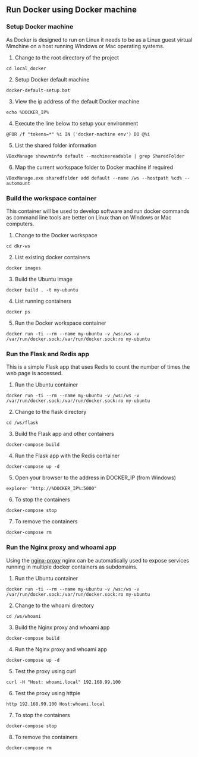 ## Run Docker using Docker machine

### Setup Docker machine

As Docker is designed to run on Linux it needs to be as a Linux guest virtual
Mmchine on a host running Windows or Mac operating systems.

1. Change to the root directory of the project

  ```
  cd local_docker
  ```

2. Setup Docker default machine

  ```
  docker-default-setup.bat
  ```

3. View the ip address of the default Docker machine

  ```
  echo %DOCKER_IP%
  ```

4. Execute the line below tto setup your environment

  ```
  @FOR /f "tokens=*" %i IN ('docker-machine env') DO @%i
  ```

5. List the shared folder information

  ```
  VBoxManage showvminfo default --machinereadable | grep SharedFolder
  ```

6. Map the current workspace folder to Docker machine if required

  ```
  VBoxManage.exe sharedfolder add default --name /ws --hostpath %cd% --automount
  ```

### Build the workspace container

This container will be used to develop software and run docker commands as
command line tools are better on Linux than on Windows or Mac computers.

1. Change to the Docker workspace

  ```
  cd dkr-ws
  ```

2. List existing docker containers

  ```
  docker images
  ```

3. Build the Ubuntu image

  ```
  docker build . -t my-ubuntu
  ```

4. List running containers

  ```
  docker ps
  ```

5. Run the Docker workspace container

  ```
  docker run -ti --rm --name my-ubuntu -v /ws:/ws -v /var/run/docker.sock:/var/run/docker.sock:ro my-ubuntu
  ```

### Run the Flask and Redis app

This is a simple Flask app that uses Redis to count the number of times the
web page is accessed.

1. Run the Ubuntu container

  ```
  docker run -ti --rm --name my-ubuntu -v /ws:/ws -v /var/run/docker.sock:/var/run/docker.sock:ro my-ubuntu
  ```

2. Change to the flask directory

  ```
  cd /ws/flask
  ```

3. Build the Flask app and other containers

  ```
  docker-compose build
  ```

4. Run the Flask app with the Redis container

  ```
  docker-compose up -d
  ```

5. Open your browser to the address in DOCKER_IP (from Windows)

  ```
  explorer "http://%DOCKER_IP%:5000"
  ```

6. To stop the containers

  ```
  docker-compose stop
  ```

7. To remove the containers

  ```
  docker-compose rm
  ```

### Run the Nginx proxy and whoami app

Using the [nginx-proxy][110] nginx can be automatically used to expose
services running in multiple docker containers as subdomains.

[110]: https://github.com/jwilder/nginx-proxy

1. Run the Ubuntu container

  ```
  docker run -ti --rm --name my-ubuntu -v /ws:/ws -v /var/run/docker.sock:/var/run/docker.sock:ro my-ubuntu
  ```

2. Change to the whoami directory

  ```
  cd /ws/whoami
  ```

3. Build the Nginx proxy and whoami app

  ```
  docker-compose build
  ```

4. Run the Nginx proxy and whoami app

  ```
  docker-compose up -d
  ```

5. Test the proxy using curl

  ```
  curl -H "Host: whoami.local" 192.168.99.100
  ```

6. Test the proxy using httpie

  ```
  http 192.168.99.100 Host:whoami.local
  ```

7. To stop the containers

  ```
  docker-compose stop
  ```

8. To remove the containers

  ```
  docker-compose rm
  ```

